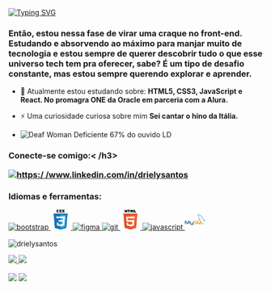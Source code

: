 <a href="https://git.io/typing-svg"><img src="https://readme-typing-svg.demolab.com?font=Fira+Code&weight=700&size=25&pause=800&color=3BF71E&center=falso&vCenter=falso&repeat=verdadeiro&random=falso&width=435&lines=Ol%C3%A1%2C+eu+sou+a+Driely+%F0%9F%91%8B" alt="Typing SVG" /></a>

<h3>Então, estou nessa fase de virar uma craque no front-end. Estudando e absorvendo ao máximo para manjar muito de tecnologia e estou sempre de querer descobrir tudo o que esse universo tech tem pra oferecer, sabe? É um tipo de desafio constante, mas estou sempre querendo explorar e aprender.
</h3>

- 🌱 Atualmente estou estudando sobre: **HTML5, CSS3, JavaScript e React. No promagra ONE da Oracle em parceria com a Alura.**

- ⚡ Uma curiosidade curiosa sobre mim **Sei cantar o hino da Itália.**
- <img src="https://raw.githubusercontent.com/Tarikul-Islam-Anik/Animated-Fluent-Emojis/master/Emojis/People/Deaf%20Woman.png" alt="Deaf Woman" width="30" height="30" /> Deficiente 67% do ouvido LD

<h3 align="left">Conecte-se comigo:< /h3>
<p align="left">
<a href="https://linkedin.com/in/https://www.linkedin.com/in/drielysantos" target="blank"><img align= "center" src="https://raw.githubusercontent.com/rahuldkjain/github-profile-readme-generator/master/src/images/icons/Social/linked-in-alt.svg" alt="https:/ /www.linkedin.com/in/drielysantos" height="30" width="40" /></a>
</p>

<h3 align="left">Idiomas e ferramentas:</h3>

<p align="left"> <a href="https://getbootstrap.com" target="_blank" rel="noreferrer"> <img src="https://raw.githubusercontent.com/devicons/devicon /master/icons/bootstrap/bootstrap-plain-wordmark.svg" alt="bootstrap" width="40" height="40"/> </a> <a href="https://www.w3schools.com /css/" target="_blank" rel="noreferrer"> <img src="https://raw.githubusercontent.com/devicons/devicon/master/icons/css3/css3-original-wordmark.svg" alt= "css3" width="40" height="40"/> </a> <a href="https://www.figma.com/" target="_blank" rel="noreferrer"> <img src= "https://www.vectorlogo.zone/logos/figma/figma-icon.svg" alt="figma" width="40" height="40"/> </a> <a href="https:/ /git-scm.com/" target="_blank" rel="noreferrer"> <img src="https://www.vectorlogo.zone/logos/git-scm/git-scm-icon.svg" alt= "git" width="40" height="40"/> </a> <a href="https://www.w3.org/html/" target="_blank" rel="noreferrer"> <img src="https://raw.githubusercontent.com/devicons/devicon/master/icons/html5/html5-original-wordmark.svg" alt="html5" width="40" height="40"/> </ a> <a href="https://developer.mozilla.org/en-US/docs/Web/JavaScript" target="_blank" rel="noreferrer"> <img src="https://raw.githubusercontent .com/devicons/devicon/master/icons/javascript/javascript-original.svg" alt="javascript" width="40" height="40"/> </a> <a href="https://www .mysql.com/" target="_blank" rel="noreferrer"> <img src="https://raw.githubusercontent.com/devicons/devicon/master/icons/mysql/mysql-original-wordmark.svg" alt="mysql" width="40" height="40"/> </a> </p>

<p><img align="center" src="https://github-readme-stats.vercel. app/api/top-langs?username=drielysantos&show_icons=true&locale=en&layout=compact" alt="drielysantos" /></p>

 <div>
   <a href="https://github.com/DrielySantos">
   <img height="180em" src="https://github-readme-stats.vercel.app/api?username=DrielySantos&show_icons=true&theme=tokyonight&include_all_commits=true&count_private=true"/>
   <img height="180em" src="https://github-readme-stats.vercel.app/api/top-langs/?username=DrielySantos&layout=compact&langs_count=6&theme=tokyonight"/>

</div>
<!-- <div style="display: inline_block"><br>
  <img align="center" alt="Js" height="30" width="40" src="https://raw.githubusercontent.com/devicons/devicon/master/icons/javascript/javascript-plain.svg">
  <img align="center" alt="HTML" height="30" width="40" src="https://raw.githubusercontent.com/devicons/devicon/master/icons/html5/html5-original.svg">
  <img align="center" alt="CSS" height="30" width="40" src="https://raw.githubusercontent.com/devicons/devicon/master/icons/css3/css3-original.svg">
</div> -->
 
 <br>
 
  
 
<div> 
  <a href="https://www.linkedin.com/in/driely-santos-a03770246/" target="_blank"><img src="https://img.shields.io/badge/-LinkedIn-%230077B5?style=for-the-badge&logo=linkedin&logoColor=white" target="_blank"></a> 
  <a href = "mailto:santosdriely98@gmail.com"><img src="https://img.shields.io/badge/-Gmail-%23333?style=for-the-badge&logo=gmail&logoColor=white" target="_blank"></a>
</div>
